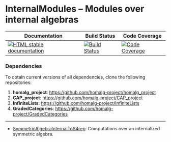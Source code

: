 <!-- BEGIN HEADER -->
# InternalModules – Modules over internal algebras

| Documentation | Build Status | Code Coverage |
| ------------- | ------------ | ------------- |
| [![HTML stable documentation][docs-img]][docs-url] | [![Build Status][tests-img]][tests-url] | [![Code Coverage][codecov-img]][codecov-url] |

### Dependencies

To obtain current versions of all dependencies, clone the following repositories:
1. **homalg_project**: https://github.com/homalg-project/homalg_project
2. **CAP_project**: https://github.com/homalg-project/CAP_project
3. **InfiniteLists**: https://github.com/homalg-project/InfiniteLists
4. **GradedCategories**: https://github.com/homalg-project/GradedCategories

---

<!-- END HEADER -->

* [SymmetricAlgebraInternalToS4rep](https://nbviewer.jupyter.org/github/homalg-project/InternalModules/blob/master/examples/julia/notebooks/SymmetricAlgebraInternalToS4rep.ipynb): Computations over an internalized symmetric algebra.

<!-- BEGIN FOOTER -->
[docs-img]: https://img.shields.io/badge/HTML-stable-blue.svg
[docs-url]: https://homalg-project.github.io/InternalModules/doc/chap0_mj.html

[tests-img]: https://github.com/homalg-project/InternalModules/workflows/Tests/badge.svg?branch=master
[tests-url]: https://github.com/homalg-project/InternalModules/actions?query=workflow%3ATests+branch%3Amaster

[codecov-img]: https://codecov.io/gh/homalg-project/InternalModules/branch/master/graph/badge.svg
[codecov-url]: https://codecov.io/gh/homalg-project/InternalModules
<!-- END FOOTER -->
